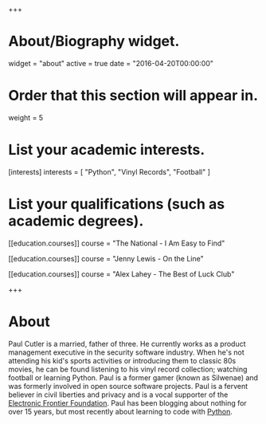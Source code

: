 +++
# About/Biography widget.
widget = "about"
active = true
date = "2016-04-20T00:00:00"

# Order that this section will appear in.
weight = 5

# List your academic interests.
[interests]
  interests = [
    "Python",
    "Vinyl Records",
    "Football"
  ]

# List your qualifications (such as academic degrees).
[[education.courses]]
  course = "The National - I Am Easy to Find"
  
[[education.courses]]
  course = "Jenny Lewis - On the Line"

[[education.courses]]
  course = "Alex Lahey - The Best of Luck Club"

+++

# About

Paul Cutler is a married, father of three.  He currently works as a product management executive in the security
software industry.  When he's not attending his kid's sports activities or introducing them to classic 80s movies,
he can be found listening to his vinyl record collection; watching football or learning Python.  Paul is a former
gamer (known as Silwenae) and was formerly involved in open source software projects.  Paul is a fervent believer
in civil liberties and privacy and is a vocal supporter of the [Electronic Frontier Foundation](https://eff.org).
Paul has been blogging about nothing for over 15 years, but most recently about learning to code with 
 [Python](https://www.python.org).
